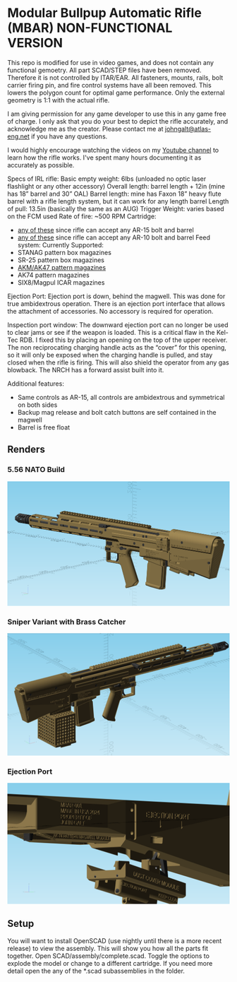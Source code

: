 # Modular Bullpup Automatic Rifle (MBAR) NON-FUNCTIONAL VERSION

This repo is modified for use in video games, and does not contain any functional gemoetry. All part SCAD/STEP files have been removed. Therefore it is not controlled by ITAR/EAR. All fasteners, mounts, rails, bolt carrier firing pin, and fire control systems have all been removed. This lowers the polygon count for optimal game performance. Only the external geometry is 1:1 with the actual rifle.

I am giving permission for any game developer to use this in any game free of charge. I only ask that you do your best to depict the rifle accurately, and acknowledge me as the creator. Please contact me at johngalt@atlas-eng.net if you have any questions.

I would highly encourage watching the videos on my [Youtube channel](https://www.youtube.com/@johngalt4206) to learn how the rifle works. I've spent many hours documenting it as accurately as possible.

Specs of IRL rifle:
Basic empty weight: 6lbs (unloaded no optic laser flashlight or any other accessory)
Overall length: barrel length + 12in (mine has 18” barrel and 30” OAL)
Barrel length: mine has Faxon 18” heavy flute barrel with a rifle length system, but it can work for any length barrel
Length of pull: 13.5in (basically the same as an AUG)
Trigger Weight: varies based on the FCM used
Rate of fire: ~500 RPM
Cartridge:
* [any of these](https://en.wikipedia.org/wiki/List_of_AR_platform_cartridges#AR-15_cartridges) since rifle can accept any AR-15 bolt and barrel
* [any of these](https://en.wikipedia.org/wiki/List_of_AR_platform_cartridges#AR-10_cartridges) since rifle can accept any AR-10 bolt and barrel 
Feed system:
Currently Supported:
* STANAG pattern box magazines
* SR-25 pattern box magazines
* [AKM/AK47 pattern magazines](https://www.youtube.com/watch?v=b_HmSsgaH1Y)
* AK74 pattern magazines
* SIX8/Magpul ICAR magazines

Ejection Port: Ejection port is down, behind the magwell. This was done for true ambidextrous operation. There is an ejection port interface that allows the attachment of accessories. No accessory is required for operation.

Inspection port window:
The downward ejection port can no longer be used to clear jams or see if the weapon is loaded. This is a critical flaw in the Kel-Tec RDB. I fixed this by placing an opening on the top of the upper receiver. The non reciprocating charging handle acts as the “cover” for this opening, so it will only be exposed when the charging handle is pulled, and stay closed when the rifle is firing. This will also shield the operator from any gas blowback. The NRCH has a forward assist built into it.

Additional features:
* Same controls as AR-15, all controls are ambidextrous and symmetrical on both sides
* Backup mag release and bolt catch buttons are self contained in the magwell
* Barrel is free float
## Renders

### 5.56 NATO Build

![Perspective](RENDERS/perspective.png)

### Sniper Variant with Brass Catcher

![Brass Catcher](RENDERS/brass_catcher_attached.png)

### Ejection Port

![Ejection Port](RENDERS/ejection_port_accessory1.png)

## Setup

You will want to install OpenSCAD (use nightly until there is a more recent release) to view the assembly.
This will show you how all the parts fit together. Open SCAD/assembly/complete.scad. Toggle the options to explode the model or change to a different cartridge.
If you need more detail open the any of the *.scad subassemblies in the folder.
